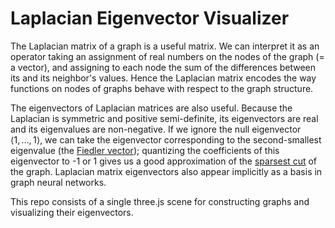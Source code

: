 # Laplacian Eigenvector Visualizer
The Laplacian matrix of a graph is a useful matrix. We can interpret it as an operator taking an assignment of real numbers on the nodes of the graph (= a vector), and assigning to each node the sum of the differences between its and its neighbor's values. Hence the Laplacian matrix encodes the way functions on nodes of graphs behave with respect to the graph structure.

The eigenvectors of Laplacian matrices are also useful. Because the Laplacian is symmetric and positive semi-definite, its eigenvectors are real and its eigenvalues are non-negative. If we ignore the null eigenvector $\langle 1, \dots, 1\rangle$, we can take the eigenvector corresponding to the second-smallest eigenvalue (the [Fiedler vector](https://en.wikipedia.org/wiki/Algebraic_connectivity#Fiedler_vector)); quantizing the coefficients of this eigenvector to -1 or 1 gives us a good approximation of the [sparsest cut](https://en.wikipedia.org/wiki/Cut_(graph_theory)#Sparsest_cut) of the graph. Laplacian matrix eigenvectors also appear implicitly as a basis in graph neural networks.

This repo consists of a single three.js scene for constructing graphs and visualizing their eigenvectors.
